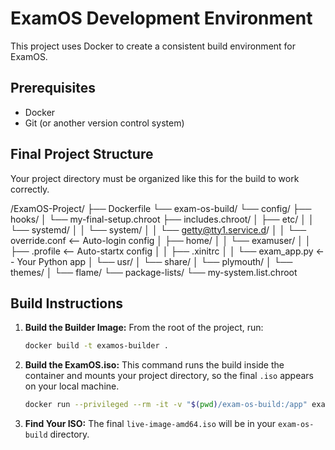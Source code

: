 # ExamOS Development Environment

This project uses Docker to create a consistent build environment for ExamOS.

## Prerequisites

- Docker
- Git (or another version control system)

## Final Project Structure

Your project directory must be organized like this for the build to work correctly.

/ExamOS-Project/
├── Dockerfile
└── exam-os-build/
└── config/
├── hooks/
│   └── my-final-setup.chroot
├── includes.chroot/
│   ├── etc/
│   │   └── systemd/
│   │       └── system/
│   │           └── getty@tty1.service.d/
│   │               └── override.conf  <-- Auto-login config
│   ├── home/
│   │   └── examuser/
│   │       ├── .profile         <-- Auto-startx config
│   │       ├── .xinitrc
│   │       └── exam_app.py      <-- Your Python app
│   └── usr/
│       └── share/
│           └── plymouth/
│               └── themes/
│                   └── flame/
└── package-lists/
└── my-system.list.chroot

## Build Instructions

1.  **Build the Builder Image:** From the root of the project, run:
    ```bash
    docker build -t examos-builder .
    ```

2.  **Build the ExamOS.iso:** This command runs the build inside the container and mounts your project directory, so the final `.iso` appears on your local machine.
    ```bash
    docker run --privileged --rm -it -v "$(pwd)/exam-os-build:/app" examos-builder
    ```

3.  **Find Your ISO:** The final `live-image-amd64.iso` will be in your `exam-os-build` directory.
